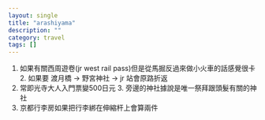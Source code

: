```yaml
---
layout: single
title: "arashiyama"
description: ""
category: travel
tags: []
---
```


1. 如果有關西周遊卷(jr west rail pass)但是從馬掘反過來做小火車的話感覺很卡
	2. 如果要 渡月橋 -\> 野宮神社 -\> jr 站會原路折返
2. 常即光寺大人入門票變500日元
	3. 旁邊的神社據說是唯一祭拜跟頭髮有關的神社
3. 京都行李房如果把行李綁在伸縮杆上會算兩件